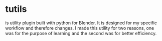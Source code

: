 # tutils

is utility plugin built with python for Blender.
It is designed for my specific workflow and therefore changes.
I made this utility for two reasons, one was for the purpose of learning and the second was for better efficiency.



